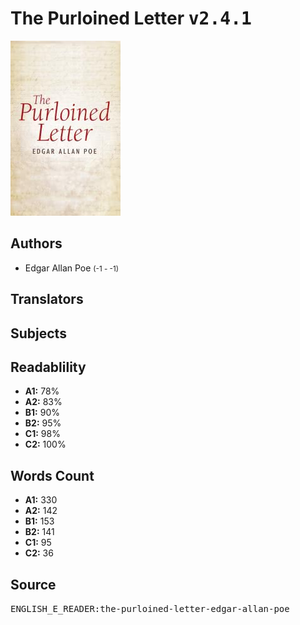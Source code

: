 # The Purloined Letter <kbd>v2.4.1</kbd>

![](./cover.medium.jpg "")

## Authors


 - Edgar Allan Poe <small>(-1 - -1)</small>

## Translators



## Subjects



## Readablility


 - **A1:** 78%
 - **A2:** 83%
 - **B1:** 90%
 - **B2:** 95%
 - **C1:** 98%
 - **C2:** 100%

## Words Count


 - **A1:** 330
 - **A2:** 142
 - **B1:** 153
 - **B2:** 141
 - **C1:** 95
 - **C2:** 36

## Source


<kbd>ENGLISH_E_READER:the-purloined-letter-edgar-allan-poe</kbd>
